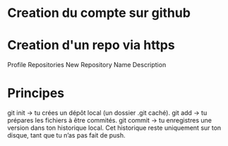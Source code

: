 
# Creation du compte sur github

# Creation d'un repo via https
  Profile
  Repositories
  New
    Repository Name
    Description


# Principes
  
  git init → tu crées un dépôt local (un dossier .git caché).
  git add → tu prépares les fichiers à être commités.
  git commit → tu enregistres une version dans ton historique local.
  Cet historique reste uniquement sur ton disque, tant que tu n’as pas fait de push.